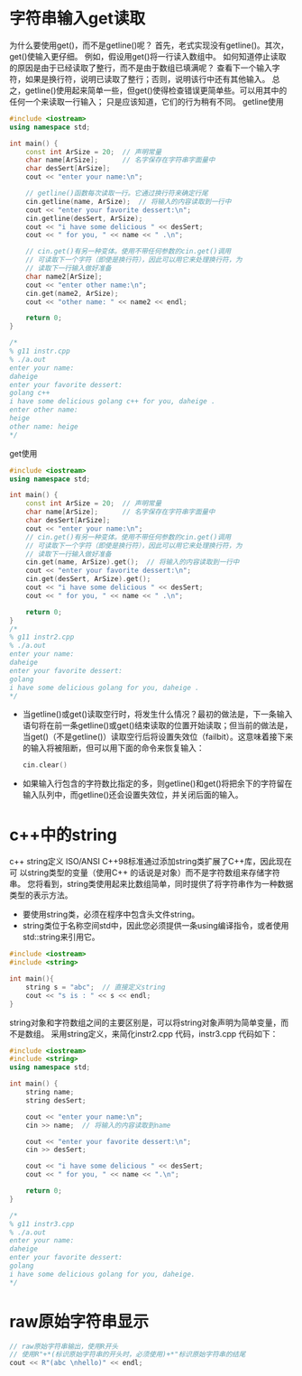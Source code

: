 # 字符串输入get读取
为什么要使用get()，而不是getline()呢？
首先，老式实现没有getline()。其次，get()使输入更仔细。
例如，假设用get()将一行读入数组中。
如何知道停止读取的原因是由于已经读取了整行，而不是由于数组已填满呢？
查看下一个输入字符，如果是换行符，说明已读取了整行；否则，说明该行中还有其他输入。
总之，getline()使用起来简单一些，但get()使得检查错误更简单些。可以用其中的任何一个来读取一行输入；
只是应该知道，它们的行为稍有不同。
getline使用
```c++
#include <iostream>
using namespace std;

int main() {
    const int ArSize = 20;  // 声明常量
    char name[ArSize];      // 名字保存在字符串字面量中
    char desSert[ArSize];
    cout << "enter your name:\n";

    // getline()函数每次读取一行。它通过换行符来确定行尾
    cin.getline(name, ArSize);  // 将输入的内容读取到一行中
    cout << "enter your favorite dessert:\n";
    cin.getline(desSert, ArSize);
    cout << "i have some delicious " << desSert;
    cout << " for you, " << name << " .\n";

    // cin.get()有另一种变体。使用不带任何参数的cin.get()调用
    // 可读取下一个字符（即使是换行符），因此可以用它来处理换行符，为
    // 读取下一行输入做好准备
    char name2[ArSize];
    cout << "enter other name:\n";
    cin.get(name2, ArSize);
    cout << "other name: " << name2 << endl;

    return 0;
}

/*
% g11 instr.cpp
% ./a.out
enter your name:
daheige
enter your favorite dessert:
golang c++
i have some delicious golang c++ for you, daheige .
enter other name:
heige
other name: heige
*/

```

get使用
```c++
#include <iostream>
using namespace std;

int main() {
    const int ArSize = 20;  // 声明常量
    char name[ArSize];      // 名字保存在字符串字面量中
    char desSert[ArSize];
    cout << "enter your name:\n";
    // cin.get()有另一种变体。使用不带任何参数的cin.get()调用
    // 可读取下一个字符（即使是换行符），因此可以用它来处理换行符，为
    // 读取下一行输入做好准备
    cin.get(name, ArSize).get();  // 将输入的内容读取到一行中
    cout << "enter your favorite dessert:\n";
    cin.get(desSert, ArSize).get();
    cout << "i have some delicious " << desSert;
    cout << " for you, " << name << " .\n";

    return 0;
}
/*
% g11 instr2.cpp
% ./a.out
enter your name:
daheige
enter your favorite dessert:
golang
i have some delicious golang for you, daheige .
*/
```
- 当getline()或get()读取空行时，将发生什么情况？最初的做法是，下一条输入语句将在前一条getline()或get()结束读取的位置开始读取；但当前的做法是，当get()（不是getline()）读取空行后将设置失效位（failbit）。这意味着接下来的输入将被阻断，但可以用下面的命令来恢复输入：
    ```c++
    cin.clear()
    ```
- 如果输入行包含的字符数比指定的多，则getline()和get()将把余下的字符留在输入队列中，而getline()还会设置失效位，并关闭后面的输入。

# c++中的string
c++ string定义
ISO/ANSI C++98标准通过添加string类扩展了C++库，因此现在可
以string类型的变量（使用C++ 的话说是对象）而不是字符数组来存储字符串。
您将看到，string类使用起来比数组简单，同时提供了将字符串作为一种数据类型的表示方法。
- 要使用string类，必须在程序中包含头文件string。
- string类位于名称空间std中，因此您必须提供一条using编译指令，或者使用std::string来引用它。
```c++
#include <iostream>
#include <string>

int main(){
    string s = "abc";  // 直接定义string
    cout << "s is : " << s << endl;
}
```
string对象和字符数组之间的主要区别是，可以将string对象声明为简单变量，而不是数组。
采用string定义，来简化instr2.cpp 代码，instr3.cpp 代码如下：
```c++
#include <iostream>
#include <string>
using namespace std;

int main() {
    string name;
    string desSert;

    cout << "enter your name:\n";
    cin >> name;  // 将输入的内容读取到name

    cout << "enter your favorite dessert:\n";
    cin >> desSert;

    cout << "i have some delicious " << desSert;
    cout << " for you, " << name << ".\n";

    return 0;
}

/*
% g11 instr3.cpp
% ./a.out
enter your name:
daheige
enter your favorite dessert:
golang
i have some delicious golang for you, daheige.
*/
```

# raw原始字符串显示
```c++
// raw原始字符串输出，使用R开头
// 使用R"+*(标识原始字符串的开头时，必须使用)+*"标识原始字符串的结尾
cout << R"(abc \nhello)" << endl;
```
